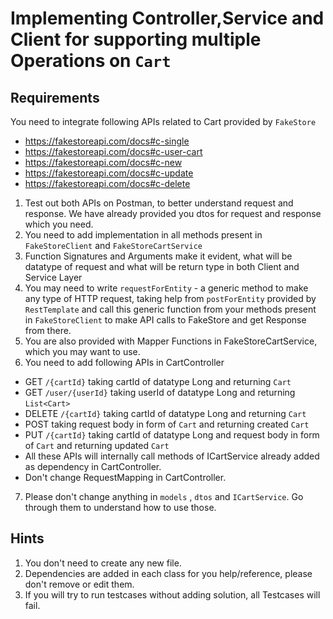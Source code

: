 # Implementing Controller,Service and Client for supporting multiple Operations on `Cart`

## Requirements

You need to integrate following APIs related to Cart provided by `FakeStore`
 - https://fakestoreapi.com/docs#c-single
 - https://fakestoreapi.com/docs#c-user-cart
 - https://fakestoreapi.com/docs#c-new
 - https://fakestoreapi.com/docs#c-update
 - https://fakestoreapi.com/docs#c-delete

1. Test out both APIs on Postman, to better understand request and response. We have already provided you dtos for request and response which you need.
2. You need to add implementation in all methods present in `FakeStoreClient` and `FakeStoreCartService`
3. Function Signatures and Arguments make it evident, what will be datatype of request and what will be return type in both Client and Service Layer
4. You may need to write `requestForEntity` - a generic method to make any type of HTTP request, taking help from `postForEntity` provided by `RestTemplate` and call this generic function from your methods present in `FakeStoreClient` to make API calls to FakeStore and get Response from there.
5. You are also provided with Mapper Functions in FakeStoreCartService, which you may want to use.
6. You need to add following APIs in CartController
  - GET `/{cartId}` taking cartId of datatype Long and returning `Cart`
  - GET `/user/{userId}` taking userId of datatype Long and returning `List<Cart>`
  - DELETE `/{cartId}` taking cartId of datatype Long and returning `Cart`
  - POST taking request body in form of `Cart` and returning created `Cart`
  - PUT `/{cartId}` taking cartId of datatype Long and request body in form of `Cart` and returning updated `Cart`
  - All these APIs will internally call methods of ICartService already added as dependency in CartController.
  - Don't change RequestMapping in CartController.
7. Please don't change anything in `models` , `dtos` and `ICartService`. Go through them to understand how to use those.

## Hints
1. You don't need to create any new file.
2. Dependencies are added in each class for you help/reference, please don't remove or edit them.
3. If you will try to run testcases without adding solution, all Testcases will fail.
